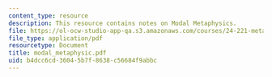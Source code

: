 ```yaml
---
content_type: resource
description: This resource contains notes on Modal Metaphysics.
file: https://ol-ocw-studio-app-qa.s3.amazonaws.com/courses/24-221-metaphysics-free-will-fall-2004/b4dcc6cd36045b7f8638c56684f9abbc_modal_metaphysic.pdf
file_type: application/pdf
resourcetype: Document
title: modal_metaphysic.pdf
uid: b4dcc6cd-3604-5b7f-8638-c56684f9abbc
---
```

